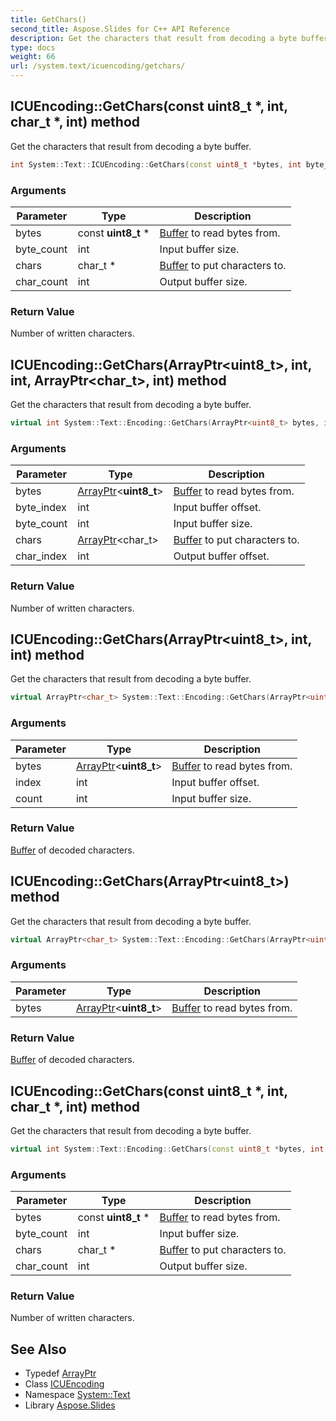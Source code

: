 ```yaml
---
title: GetChars()
second_title: Aspose.Slides for C++ API Reference
description: Get the characters that result from decoding a byte buffer.
type: docs
weight: 66
url: /system.text/icuencoding/getchars/
---
```

## ICUEncoding::GetChars(const uint8_t *, int, char_t *, int) method


Get the characters that result from decoding a byte buffer.

```cpp
int System::Text::ICUEncoding::GetChars(const uint8_t *bytes, int byte_count, char_t *chars, int char_count) override
```


### Arguments

| Parameter | Type | Description |
| --- | --- | --- |
| bytes | const **uint8_t** * | [Buffer](../../../system/buffer/) to read bytes from. |
| byte_count | int | Input buffer size. |
| chars | char_t * | [Buffer](../../../system/buffer/) to put characters to. |
| char_count | int | Output buffer size. |

### Return Value

Number of written characters.

## ICUEncoding::GetChars(ArrayPtr\<uint8_t\>, int, int, ArrayPtr\<char_t\>, int) method


Get the characters that result from decoding a byte buffer.

```cpp
virtual int System::Text::Encoding::GetChars(ArrayPtr<uint8_t> bytes, int byte_index, int byte_count, ArrayPtr<char_t> chars, int char_index)
```


### Arguments

| Parameter | Type | Description |
| --- | --- | --- |
| bytes | [ArrayPtr](../../../system/arrayptr/)\<**uint8_t**\> | [Buffer](../../../system/buffer/) to read bytes from. |
| byte_index | int | Input buffer offset. |
| byte_count | int | Input buffer size. |
| chars | [ArrayPtr](../../../system/arrayptr/)\<char_t\> | [Buffer](../../../system/buffer/) to put characters to. |
| char_index | int | Output buffer offset. |

### Return Value

Number of written characters.

## ICUEncoding::GetChars(ArrayPtr\<uint8_t\>, int, int) method


Get the characters that result from decoding a byte buffer.

```cpp
virtual ArrayPtr<char_t> System::Text::Encoding::GetChars(ArrayPtr<uint8_t> bytes, int index, int count)
```


### Arguments

| Parameter | Type | Description |
| --- | --- | --- |
| bytes | [ArrayPtr](../../../system/arrayptr/)\<**uint8_t**\> | [Buffer](../../../system/buffer/) to read bytes from. |
| index | int | Input buffer offset. |
| count | int | Input buffer size. |

### Return Value

[Buffer](../../../system/buffer/) of decoded characters.

## ICUEncoding::GetChars(ArrayPtr\<uint8_t\>) method


Get the characters that result from decoding a byte buffer.

```cpp
virtual ArrayPtr<char_t> System::Text::Encoding::GetChars(ArrayPtr<uint8_t> bytes)
```


### Arguments

| Parameter | Type | Description |
| --- | --- | --- |
| bytes | [ArrayPtr](../../../system/arrayptr/)\<**uint8_t**\> | [Buffer](../../../system/buffer/) to read bytes from. |

### Return Value

[Buffer](../../../system/buffer/) of decoded characters.

## ICUEncoding::GetChars(const uint8_t *, int, char_t *, int) method


Get the characters that result from decoding a byte buffer.

```cpp
virtual int System::Text::Encoding::GetChars(const uint8_t *bytes, int byte_count, char_t *chars, int char_count)
```


### Arguments

| Parameter | Type | Description |
| --- | --- | --- |
| bytes | const **uint8_t** * | [Buffer](../../../system/buffer/) to read bytes from. |
| byte_count | int | Input buffer size. |
| chars | char_t * | [Buffer](../../../system/buffer/) to put characters to. |
| char_count | int | Output buffer size. |

### Return Value

Number of written characters.

## See Also

* Typedef [ArrayPtr](../../../system/arrayptr/)
* Class [ICUEncoding](../)
* Namespace [System::Text](../../)
* Library [Aspose.Slides](../../../)
